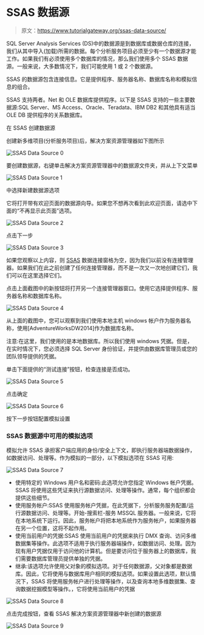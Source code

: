 # SSAS 数据源

> 原文：<https://www.tutorialgateway.org/ssas-data-source/>

SQL Server Analysis Services (DS)中的数据源是到数据库或数据仓库的连接，我们从其中导入(加载)所需的数据。每个分析服务项目必须至少有一个数据源才能工作。如果我们有必须使用多个数据库的情况，那么我们使用多个 SSAS 数据源。一般来说，大多数情况下，我们可能使用 1 或 2 个数据源。

SSAS 的数据源包含连接信息。它是提供程序、服务器名称、数据库名称和模拟信息的组合。

SSAS 支持两者。Net 和 OLE 数据库提供程序。以下是 SSAS 支持的一些主要数据源:SQL Server、MS Access、Oracle、Teradata、IBM DB2 和其他具有适当 OLE DB 提供程序的关系数据库。

在 SSAS 创建数据源

创建新多维项目(分析服务项目)后，解决方案资源管理器如下图所示

![SSAS Data Source 0](img/cc5c847dc5a980c08b3e84efa58a827f.png)

要创建数据源，右键单击解决方案资源管理器中的数据源文件夹，并从上下文菜单

![SSAS Data Source 1](img/65bab64f62d02d53598b633541cd03bf.png)

中选择新建数据源选项

它将打开带有欢迎页面的数据源向导。如果您不想再次看到此欢迎页面，请选中下面的“不再显示此页面”选项。

![SSAS Data Source 2](img/6888407bc53fb5fc08be2c40e361a9f7.png)

点击下一步

![SSAS Data Source 3](img/6b87c8bf5d2b8e446f70e88b43a99497.png)

如果您观察以上内容，则 [SSAS](https://www.tutorialgateway.org/ssas/) 数据连接窗格为空，因为我们以前没有连接管理器。如果我们在此之前创建了任何连接管理器，而不是一次又一次地创建它们，我们可以在这里选择它们。

点击上面截图中的新按钮将打开另一个连接管理器窗口。使用它选择提供程序、服务器名称和数据库名称。

![SSAS Data Source 4](img/327dd91003fe79e6d58e1ec7117c0dd1.png)

从上面的截图中，您可以观察到我们使用本地主机 windows 帐户作为服务器名称，使用[AdventureWorksDW2014]作为数据库名称。

注意:在这里，我们使用的是本地数据库。所以我们使用 windows 凭据。但是，在实时情况下，您必须选择 SQL Server 身份验证，并提供由数据库管理员或您的团队领导提供的凭据。

单击下面提供的“测试连接”按钮，检查连接是否成功。

![SSAS Data Source 5](img/7506b32ec7a7571b163e2637a7ede6a2.png)

点击确定

![SSAS Data Source 6](img/5584a3462ff95f101daa751d23884d31.png)

按下一步按钮配置模拟设置

### SSAS 数据源中可用的模拟选项

模拟允许 SSAS 承担客户端应用的身份/安全上下文，即执行服务器端数据操作，如数据访问、处理等。作为模拟的一部分，以下模拟选项在 SSAS 可用:

![SSAS Data Source 7](img/584a0f037db883d73101572ae763a63e.png)

*   使用特定的 Windows 用户名和密码:此选项允许您指定 Windows 帐户凭据。SSAS 将使用这些凭证来执行源数据访问、处理等操作。通常，每个组织都会提供这些细节。
*   使用服务帐户:SSAS 使用服务帐户凭据，在此凭据下，分析服务服务配置/运行源数据访问、处理等。开始-搜索栏-服务 MSSQL 服务器。一般来说，它将在本地系统下运行。因此，服务帐户将把本地系统作为服务帐户，如果服务器在另一个位置，这将不起作用。
*   使用当前用户的凭据:SSAS 使用当前用户的凭据来执行 DMX 查询、访问多维数据集等操作。此选项不适用于执行服务器端操作，如数据访问、处理。因为现有用户凭据仅用于访问他的计算机。但是要访问位于服务器上的数据库，我们需要数据库管理员提供单独的凭据。
*   继承:该选项允许使用父对象的模拟选项。对于任何数据源，父对象都是数据库。因此，它将使用与数据库用户相同的模拟选项。如果设置此选项，默认情况下，SSAS 将使用服务帐户进行处理等操作，以及查询本地多维数据集、查询数据挖掘模型等操作。，它将使用当前用户的凭据

![SSAS Data Source 8](img/cdca2667deed005fc161fa2b2eb26b22.png)

点击完成按钮，查看 SSAS 解决方案资源管理器中新创建的数据源

![SSAS Data Source 9](img/31d3cde43d41a305ddf55a235ed91799.png)